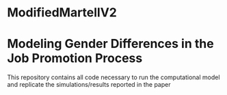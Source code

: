# ModifiedMartellV2
<h1>Modeling Gender Differences in the Job Promotion Process</h1>
This repository contains all code necessary to run the computational model and replicate the simulations/results reported in the paper
